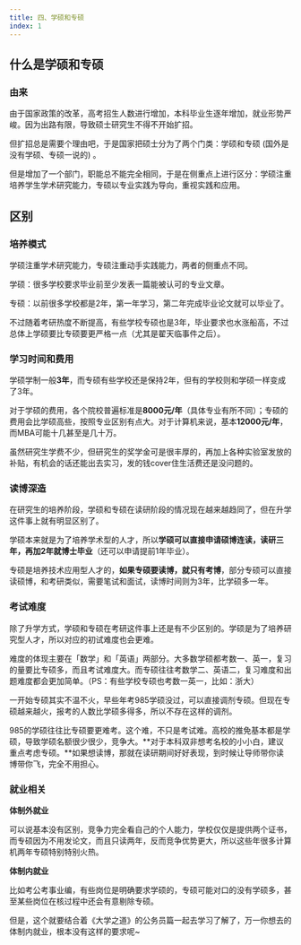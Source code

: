 ```yaml
---
title: 四、学硕和专硕
index: 1
---
```


## 什么是学硕和专硕

### 由来

由于国家政策的改革，高考招生人数进行增加，本科毕业生逐年增加，就业形势严峻。因为出路有限，导致硕士研究生不得不开始扩招。

但扩招总是需要个理由吧，于是国家把硕士分为了两个门类：学硕和专硕 (国外是没有学硕、专硕一说的) 。

但是增加了一个部门，职能总不能完全相同，于是在侧重点上进行区分：学硕注重培养学生学术研究能力，专硕以专业实践为导向，重视实践和应用。

## 区别

### 培养模式

学硕注重学术研究能力，专硕注重动手实践能力，两者的侧重点不同。

学硕：很多学校要求毕业前至少发表一篇能被认可的专业文章。

专硕：以前很多学校都是2年，第一年学习，第二年完成毕业论文就可以毕业了。

不过随着考研热度不断提高，有些学校专硕也是3年，毕业要求也水涨船高，不过总体上学硕要比专硕要更严格一点（尤其是翟天临事件之后）。

### 学习时间和费用

学硕学制一般**3年**，而专硕有些学校还是保持2年，但有的学校则和学硕一样变成了3年。

对于学硕的费用，各个院校普遍标准是**8000元/年**（具体专业有所不同）；专硕的费用会比学硕高些，按照专业区别有点大。对于计算机来说，基本**12000元/年**，而MBA可能十几甚至是几十万。

虽然研究生学费不少，但研究生的奖学金可是很丰厚的，再加上各种实验室发放的补贴，有机会的话还能出去实习，发的钱cover住生活费还是没问题的。

### 读博深造

在研究生的培养阶段，学硕和专硕在读研阶段的情况现在越来越趋同了，但在升学这件事上就有明显区别了。

学硕本来就是为了培养学术型的人才，所以**学硕可以直接申请硕博连读，读研三年，再加2年就博士毕业**（还可以申请提前1年毕业）。

专硕是培养技术应用型人才的，**如果专硕要读博，就只有考博**，部分专硕可以直接读硕博，和考研类似，需要笔试和面试，读博时间则为3年，比学硕多一年。

### 考试难度

除了升学方式，学硕和专硕在考研这件事上还是有不少区别的。学硕是为了培养研究型人才，所以对应的初试难度也会更难。

难度的体现主要在「数学」和「英语」两部分。大多数学硕都考数一、英一，复习的量要比专硕多，而且考试难度大。而专硕往往考数学二、英语二，复习难度和出题难度都会更加简单。（PS：有些学校专硕也考数一英一，比如：浙大）

一开始专硕其实不温不火，早些年考985学硕没过，可以直接调剂专硕。但现在专硕越来越火，报考的人数比学硕多得多，所以不存在这样的调剂。

985的学硕往往比专硕要更难考。这个难，不只是考试难。高校的推免基本都是学硕，导致学硕名额很少很少，竞争大。**对于本科双非想考名校的小小白，建议重点考虑专硕。**如果想读博，那就在读研期间好好表现，到时候让导师带你读博带你飞，完全不用担心。

### 就业相关

**体制外就业**

可以说基本没有区别，竞争力完全看自己的个人能力，学校仅仅是提供两个证书，而专硕因为不用发论文，而且只读两年，反而竞争优势更大，所以这些年很多计算机两年专硕特别特别火热。

**体制内就业**

比如考公考事业编，有些岗位是明确要求学硕的，专硕可能对口的没有学硕多，甚至某些岗位在核过程中还会有意剔除专硕。

但是，这个就要结合着《大学之道》的公务员篇一起去学习了解了，万一你想去的体制内就业，根本没有这样的要求呢~